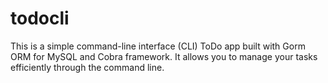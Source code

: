 # todocli
This is a simple command-line interface (CLI) ToDo app built with Gorm ORM for MySQL and Cobra framework. It allows you to manage your tasks efficiently through the command line.
